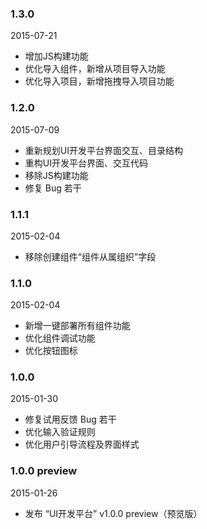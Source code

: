 ### 1.3.0

2015-07-21

* 增加JS构建功能
* 优化导入组件，新增从项目导入功能
* 优化导入项目，新增拖拽导入项目功能

### 1.2.0

2015-07-09

* 重新规划UI开发平台界面交互、目录结构
* 重构UI开发平台界面、交互代码
* 移除JS构建功能
* 修复 Bug 若干

### 1.1.1

2015-02-04

* 移除创建组件“组件从属组织”字段

### 1.1.0

2015-02-04

* 新增一键部署所有组件功能
* 优化组件调试功能
* 优化按钮图标

### 1.0.0

2015-01-30

* 修复试用反馈 Bug 若干
* 优化输入验证规则
* 优化用户引导流程及界面样式

### 1.0.0 preview

2015-01-26

* 发布 “UI开发平台” v1.0.0 preview（预览版）
